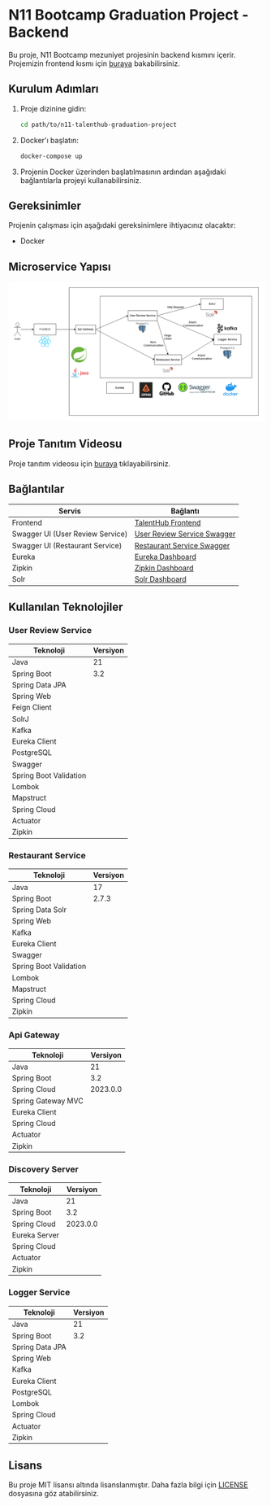 # N11 Bootcamp Graduation Project - Backend

Bu proje, N11 Bootcamp mezuniyet projesinin backend kısmını içerir. Projemizin frontend kısmı için [buraya](https://github.com/ismailkarakayax/n11-talenthub-graduation-project-frontend) bakabilirsiniz.

## Kurulum Adımları

1. Proje dizinine gidin:

    ```bash
    cd path/to/n11-talenthub-graduation-project
    ```

2. Docker'ı başlatın:

    ```bash
    docker-compose up
    ```

3. Projenin Docker üzerinden başlatılmasının ardından aşağıdaki bağlantılarla projeyi kullanabilirsiniz.

## Gereksinimler

Projenin çalışması için aşağıdaki gereksinimlere ihtiyacınız olacaktır:

- Docker

## Microservice Yapısı

![Proje Mikroservis Yapısı](diagram.png)

## Proje Tanıtım Videosu

Proje tanıtım videosu için [buraya](https://drive.google.com/file/d/1rvkskjfT38yXtGcqkkOOfzsCHh5InSFS/view?usp=sharing) tıklayabilirsiniz.

## Bağlantılar

| Servis | Bağlantı |
|--------|----------|
| Frontend | [TalentHub Frontend](https://github.com/ismailkarakayax/n11-talenthub-graduation-project) |
| Swagger UI (User Review Service) | [User Review Service Swagger](http://localhost:8081/swagger-ui/index.html#) |
| Swagger UI (Restaurant Service) | [Restaurant Service Swagger](http://localhost:8082/swagger-ui/index.html#) |
| Eureka | [Eureka Dashboard](http://localhost:8761) |
| Zipkin | [Zipkin Dashboard](http://localhost:9411/zipkin) |
| Solr | [Solr Dashboard](http://localhost:8983/solr/#/) |

## Kullanılan Teknolojiler

### User Review Service

| Teknoloji | Versiyon |
|-----------|----------|
| Java | 21 |
| Spring Boot | 3.2 |
| Spring Data JPA | |
| Spring Web | |
| Feign Client | |
| SolrJ | |
| Kafka | |
| Eureka Client | |
| PostgreSQL | |
| Swagger | |
| Spring Boot Validation | |
| Lombok | |
| Mapstruct | |
| Spring Cloud | |
| Actuator | |
| Zipkin | |

### Restaurant Service

| Teknoloji | Versiyon |
|-----------|----------|
| Java | 17 |
| Spring Boot | 2.7.3 |
| Spring Data Solr | |
| Spring Web | |
| Kafka | |
| Eureka Client | |
| Swagger | |
| Spring Boot Validation | |
| Lombok | |
| Mapstruct | |
| Spring Cloud | |
| Zipkin | |

### Api Gateway

| Teknoloji | Versiyon |
|-----------|----------|
| Java | 21 |
| Spring Boot | 3.2 |
| Spring Cloud | 2023.0.0 |
| Spring Gateway MVC | |
| Eureka Client | |
| Spring Cloud | |
| Actuator | |
| Zipkin | |

### Discovery Server

| Teknoloji | Versiyon |
|-----------|----------|
| Java | 21 |
| Spring Boot | 3.2 |
| Spring Cloud | 2023.0.0 |
| Eureka Server | |
| Spring Cloud | |
| Actuator | |
| Zipkin | |

### Logger Service

| Teknoloji | Versiyon |
|-----------|----------|
| Java | 21 |
| Spring Boot | 3.2 |
| Spring Data JPA | |
| Spring Web | |
| Kafka | |
| Eureka Client | |
| PostgreSQL | |
| Lombok | |
| Spring Cloud | |
| Actuator | |
| Zipkin | |

## Lisans

Bu proje MIT lisansı altında lisanslanmıştır. Daha fazla bilgi için [LICENSE](LICENSE) dosyasına göz atabilirsiniz.